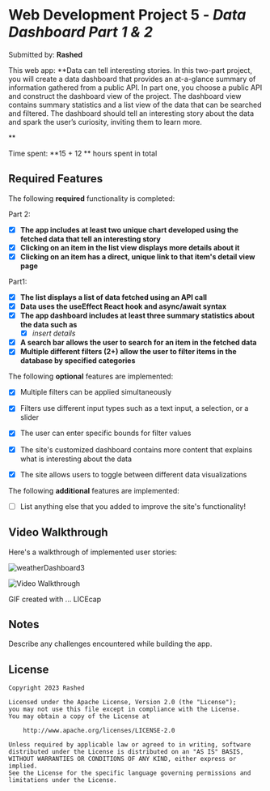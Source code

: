 # Web Development Project 5 - *Data Dashboard Part 1 & 2*

Submitted by: **Rashed**

This web app: **Data can tell interesting stories. In this two-part project, you will create a data dashboard that provides an at-a-glance summary of information gathered from a public API. In part one, you choose a public API and construct the dashboard view of the project. The dashboard view contains summary statistics and a list view of the data that can be searched and filtered. The dashboard should tell an interesting story about the data and spark the user’s curiosity, inviting them to learn more.

**

Time spent: **15 + 12 ** hours spent in total

## Required Features

The following **required** functionality is completed:

Part 2:
- [x] **The app includes at least two unique chart developed using the fetched data that tell an interesting story**
- [x] **Clicking on an item in the list view displays more details about it**
- [x] **Clicking on an item has a direct, unique link to that item's detail view page**

Part1:
- [x] **The list displays a list of data fetched using an API call**
- [x] **Data uses the useEffect React hook and async/await syntax**
- [x] **The app dashboard includes at least three summary statistics about the data such as**
  - [x] *insert details*
- [x] **A search bar allows the user to search for an item in the fetched data**
- [x] **Multiple different filters (2+) allow the user to filter items in the database by specified categories**

The following **optional** features are implemented:

- [x] Multiple filters can be applied simultaneously
- [x] Filters use different input types such as a text input, a selection, or a slider
- [x] The user can enter specific bounds for filter values

- [x] The site's customized dashboard contains more content that explains what is interesting about the data
- [x] The site allows users to toggle between different data visualizations

The following **additional** features are implemented:

* [ ] List anything else that you added to improve the site's functionality!

## Video Walkthrough

Here's a walkthrough of implemented user stories:


![weatherDashboard3](https://user-images.githubusercontent.com/43922158/229920458-d1d29a0a-386c-4f98-8ac3-092b6b3237f7.gif)



<img src='https://i.imgur.com/8E2WZ1J.gif' title='Video Walkthrough' width='' alt='Video Walkthrough' />



<!-- Replace this with whatever GIF tool you used! -->
GIF created with ...  LICEcap
<!-- Recommended tools:
[Kap](https://getkap.co/) for macOS
[ScreenToGif](https://www.screentogif.com/) for Windows
[peek](https://github.com/phw/peek) for Linux. -->

## Notes

Describe any challenges encountered while building the app.

## License

    Copyright 2023 Rashed

    Licensed under the Apache License, Version 2.0 (the "License");
    you may not use this file except in compliance with the License.
    You may obtain a copy of the License at

        http://www.apache.org/licenses/LICENSE-2.0

    Unless required by applicable law or agreed to in writing, software
    distributed under the License is distributed on an "AS IS" BASIS,
    WITHOUT WARRANTIES OR CONDITIONS OF ANY KIND, either express or implied.
    See the License for the specific language governing permissions and
    limitations under the License.
